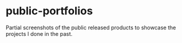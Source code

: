 # public-portfolios
Partial screenshots of the public released products to showcase the projects I done in the past.
